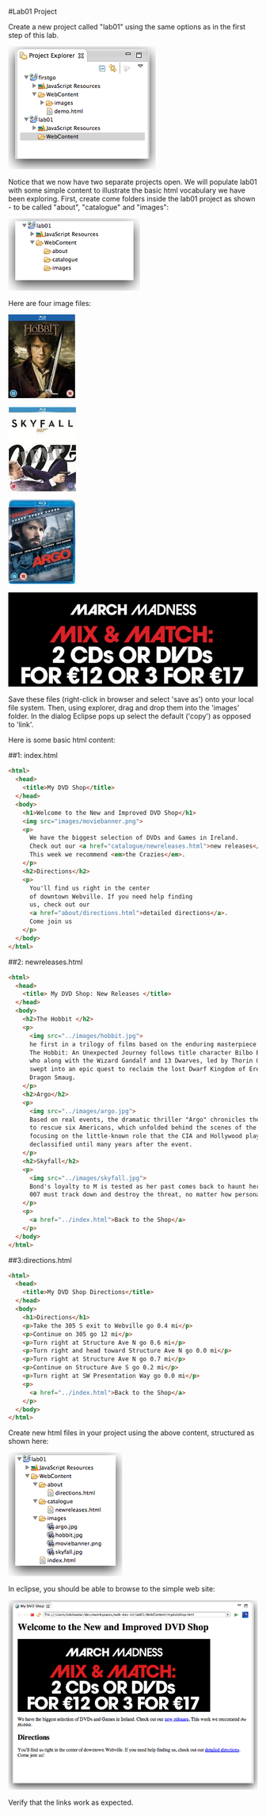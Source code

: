#Lab01 Project

Create a new project called "lab01" using the same options as in the first step of this lab.

![](img/26.png)

Notice that we now have two separate projects open. We will populate lab01 with some simple content to illustrate the basic html vocabulary we have been exploring. First, create come folders inside the lab01 project as shown - to be called "about", "catalogue" and "images":

![](img/30.png)

Here are four image files:

![](img/hobbit.jpg)

![](img/skyfall.jpg)

![](img/argo.jpg)

![](img/moviebanner.png)

Save these files (right-click in browser and select 'save as') onto your local file system. Then, using explorer, drag and drop them into the 'images' folder. In the dialog Eclipse pops up select the default ('copy') as opposed to 'link'. 

Here is some basic html content:

##1: index.html

~~~html
<html>
  <head>
    <title>My DVD Shop</title>
  </head>
  <body>
    <h1>Welcome to the New and Improved DVD Shop</h1>
    <img src="images/moviebanner.png">
    <p>
      We have the biggest selection of DVDs and Games in Ireland. 
      Check out our <a href="catalogue/newreleases.html">new releases</a>, 
      This week we recommend <em>the Crazies</em>.  
    </p>
    <h2>Directions</h2>
    <p>
      You'll find us right in the center 
      of downtown Webville. If you need help finding
      us, check out our 
      <a href="about/directions.html">detailed directions</a>. 
      Come join us
    </p>
  </body>
</html>
~~~

##2: newreleases.html

~~~html
<html>
  <head>
    <title> My DVD Shop: New Releases </title>
  </head> 
  <body>
    <h2>The Hobbit </h2> 
    <p>
      <img src="../images/hobbit.jpg">
      he first in a trilogy of films based on the enduring masterpiece The Hobbit by J.R.R. Tolkien, 
      The Hobbit: An Unexpected Journey follows title character Bilbo Baggins, 
      who along with the Wizard Gandalf and 13 Dwarves, led by Thorin Oakenshield is 
      swept into an epic quest to reclaim the lost Dwarf Kingdom of Erebor from the fearsome 
      Dragon Smaug. 
    </p> 
    <h2>Argo</h2>  
    <p>
      <img src="../images/argo.jpg">
      Based on real events, the dramatic thriller "Argo" chronicles the life-or-death covert operation 
      to rescue six Americans, which unfolded behind the scenes of the Iran hostage crisis, 
      focusing on the little-known role that the CIA and Hollywood played-information that was not 
      declassified until many years after the event.
    </p>
    <h2>Skyfall</h2>
    <p>
      <img src="../images/skyfall.jpg">
      Bond's loyalty to M is tested as her past comes back to haunt her. As MI6 comes under attack, 
      007 must track down and destroy the threat, no matter how personal the cost.
    </p>
    <p>
      <a href="../index.html">Back to the Shop</a>
    </p>
  </body>
</html>
~~~

##3:directions.html

~~~html
<html>
  <head>
    <title>My DVD Shop Directions</title>
  </head>
  <body>
    <h1>Directions</h1>
    <p>Take the 305 S exit to Webville go 0.4 mi</p>
    <p>Continue on 305 go 12 mi</p>
    <p>Turn right at Structure Ave N go 0.6 mi</p>
    <p>Turn right and head toward Structure Ave N go 0.0 mi</p>
    <p>Turn right at Structure Ave N go 0.7 mi</p>
    <p>Continue on Structure Ave S go 0.2 mi</p>
    <p>Turn right at SW Presentation Way go 0.0 mi</p>
    <p>
      <a href="../index.html">Back to the Shop</a>
    </p>
  </body>
</html>
~~~

Create new html files in your project using the above content, structured as shown here:

![](img/32.png)

In eclipse, you should be able to browse to the simple web site:

![](img/33.png)

Verify that the links work as expected.



